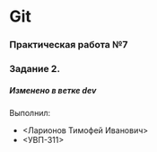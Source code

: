 # Git
### Практическая работа №7
### Задание 2.
##### Изменено в ветке dev
Выполнил:
* <Ларионов Тимофей Иванович>
* <УВП-311>